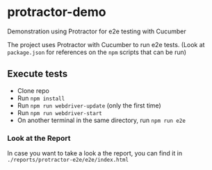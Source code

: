 # protractor-demo
Demonstration using Protractor for e2e testing with Cucumber

The project uses Protractor with Cucumber to run e2e tests.
(Look at `package.json` for references on the `npm` scripts that can be run)

## Execute tests
- Clone repo
- Run `npm install`
- Run `npm run webdriver-update` (only the first time)
- Run `npm run webdriver-start`
- On another terminal in the same directory, run `npm run e2e`

### Look at the Report
In case you want to take a look a the report, you can find it in `./reports/protractor-e2e/e2e/index.html`
